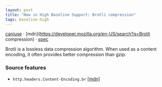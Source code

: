 ```yaml
---
layout: post
title: "New in High Baseline Support: Brotli compression"
tags: baseline-high
---
```


[caniuse](https://caniuse.com/?search=brotli) · [mdn](https://developer.mozilla.org/en-US/search?q=Brotli compression) · [spec](https://www.rfc-editor.org/rfc/rfc7932)

Brotli is a lossless data compression algorithm. When used as a content encoding, it often provides better compression than gzip.

### Source features

- ``http.headers.Content-Encoding.br`` [[mdn]](https://developer.mozilla.org/en-US/search?q=http.headers.Content-Encoding.br)
